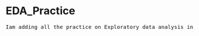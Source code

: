 # EDA_Practice
<pre>
Iam adding all the practice on Exploratory data analysis in this repository. 
</pre>
